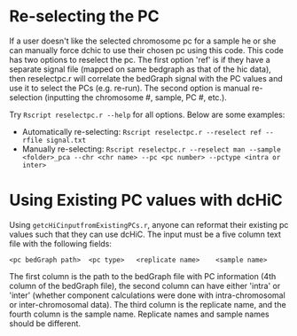 # Re-selecting the PC

If a user doesn't like the selected chromosome pc for a sample he or she can manually force dchic to use their chosen pc using this code. 
This code has two options to reselect the pc. The first option 'ref' is if they have a separate signal file (mapped on same bedgraph as that of the hic data),
then reselectpc.r will correlate the bedGraph signal with the PC values and use it to select the PCs (e.g. re-run). The second option is manual re-selection 
(inputting the chromosome #, sample, PC #, etc.). 

Try `Rscript reselectpc.r --help` for all options. Below are some examples: 

- Automatically re-selecting: `Rscript reselectpc.r --reselect ref --rfile signal.txt`
- Manually re-selecting: `Rscript reselectpc.r --reselect man --sample <folder>_pca --chr <chr name> --pc <pc number> --pctype <intra or inter>`

# Using Existing PC values with dcHiC

Using `getcHiCinputfromExistingPCs.r`, anyone can reformat their existing pc values such that they can use dcHiC. The input must be a five column text file with the following fields: 
```
<pc bedGraph path>	<pc type>	<replicate name>	<sample name>
```

The first column is the path to the bedGraph file with PC information (4th column of the bedGraph file), the second column can have either 'intra' or 'inter' 
(whether component calculations were done with intra-chromosomal or inter-chromosomal data). The third column is the replicate name, and the fourth column
is the sample name. Replicate names and sample names should be different. 
